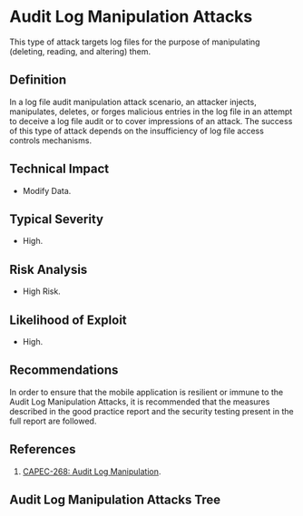 # Audit Log Manipulation Attacks

This type of attack targets log files for the purpose of manipulating (deleting, reading, and altering) them.

## Definition

In a log file audit manipulation attack scenario, an attacker injects, manipulates, deletes, or forges malicious entries in the log file in an attempt to deceive a log file audit or to cover impressions of an attack. The success of this type of attack depends on the insufficiency of log file access controls mechanisms.
 
## Technical Impact

* Modify Data.

## Typical Severity

* High.

## Risk Analysis

* High Risk.

## Likelihood of Exploit
  
* High.

## Recommendations

In order to ensure that the mobile application is resilient or immune to the Audit Log Manipulation Attacks, it is recommended that the measures described in the good practice report and the security testing present in the full report are followed.

## References

1. [CAPEC-268: Audit Log Manipulation](https://capec.mitre.org/data/definitions/268.html).

## Audit Log Manipulation Attacks Tree
